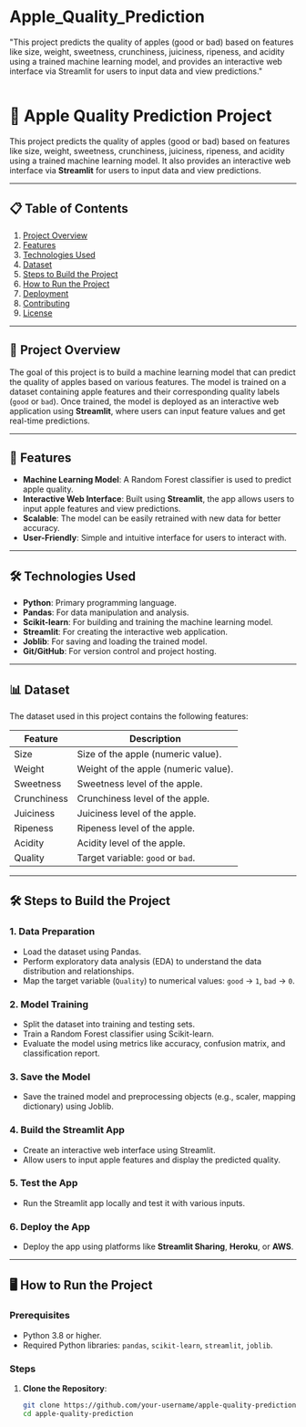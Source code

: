 # Apple_Quality_Prediction
"This project predicts the quality of apples (good or bad) based on features like size, weight, sweetness, crunchiness, juiciness, ripeness, and acidity using a trained machine learning model, and provides an interactive web interface via Streamlit for users to input data and view predictions."

<img src="">

# 🍎 Apple Quality Prediction Project

This project predicts the quality of apples (good or bad) based on features like size, weight, sweetness, crunchiness, juiciness, ripeness, and acidity using a trained machine learning model. It also provides an interactive web interface via **Streamlit** for users to input data and view predictions.

---

## 📋 Table of Contents
1. [Project Overview](#-project-overview)
2. [Features](#-features)
3. [Technologies Used](#-technologies-used)
4. [Dataset](#-dataset)
5. [Steps to Build the Project](#-steps-to-build-the-project)
6. [How to Run the Project](#-how-to-run-the-project)
7. [Deployment](#-deployment)
8. [Contributing](#-contributing)
9. [License](#-license)

---

## 🚀 Project Overview

The goal of this project is to build a machine learning model that can predict the quality of apples based on various features. The model is trained on a dataset containing apple features and their corresponding quality labels (`good` or `bad`). Once trained, the model is deployed as an interactive web application using **Streamlit**, where users can input feature values and get real-time predictions.

---

## 🌟 Features

- **Machine Learning Model**: A Random Forest classifier is used to predict apple quality.
- **Interactive Web Interface**: Built using **Streamlit**, the app allows users to input apple features and view predictions.
- **Scalable**: The model can be easily retrained with new data for better accuracy.
- **User-Friendly**: Simple and intuitive interface for users to interact with.

---

## 🛠 Technologies Used

- **Python**: Primary programming language.
- **Pandas**: For data manipulation and analysis.
- **Scikit-learn**: For building and training the machine learning model.
- **Streamlit**: For creating the interactive web application.
- **Joblib**: For saving and loading the trained model.
- **Git/GitHub**: For version control and project hosting.

---

## 📊 Dataset

The dataset used in this project contains the following features:

| Feature      | Description                          |
|--------------|--------------------------------------|
| Size         | Size of the apple (numeric value).   |
| Weight       | Weight of the apple (numeric value). |
| Sweetness    | Sweetness level of the apple.        |
| Crunchiness  | Crunchiness level of the apple.      |
| Juiciness    | Juiciness level of the apple.        |
| Ripeness     | Ripeness level of the apple.         |
| Acidity      | Acidity level of the apple.          |
| Quality      | Target variable: `good` or `bad`.    |

---

## 🛠 Steps to Build the Project

### 1. **Data Preparation**
   - Load the dataset using Pandas.
   - Perform exploratory data analysis (EDA) to understand the data distribution and relationships.
   - Map the target variable (`Quality`) to numerical values: `good` → `1`, `bad` → `0`.

### 2. **Model Training**
   - Split the dataset into training and testing sets.
   - Train a Random Forest classifier using Scikit-learn.
   - Evaluate the model using metrics like accuracy, confusion matrix, and classification report.

### 3. **Save the Model**
   - Save the trained model and preprocessing objects (e.g., scaler, mapping dictionary) using Joblib.

### 4. **Build the Streamlit App**
   - Create an interactive web interface using Streamlit.
   - Allow users to input apple features and display the predicted quality.

### 5. **Test the App**
   - Run the Streamlit app locally and test it with various inputs.

### 6. **Deploy the App**
   - Deploy the app using platforms like **Streamlit Sharing**, **Heroku**, or **AWS**.

---

## 🖥 How to Run the Project

### Prerequisites
- Python 3.8 or higher.
- Required Python libraries: `pandas`, `scikit-learn`, `streamlit`, `joblib`.

### Steps

1. **Clone the Repository**:
   ```bash
   git clone https://github.com/your-username/apple-quality-prediction.git
   cd apple-quality-prediction
